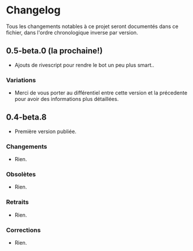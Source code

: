 # Changelog

Tous les changements notables à ce projet seront documentés dans ce fichier, dans l'ordre chronologique inverse par version.

## 0.5-beta.0  (la prochaine!)

- Ajouts de rivescript pour rendre le bot un peu plus smart..

### Variations

- Merci de vous porter au différentiel entre cette version et la précedente pour avoir des informations plus détaillées.



## 0.4-beta.8  

- Première version publiée.

### Changements

- Rien.

### Obsolètes

- Rien.

### Retraits

- Rien.

### Corrections

- Rien.

